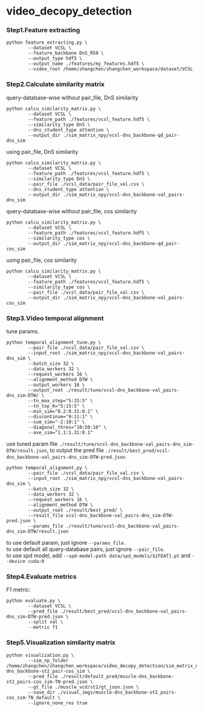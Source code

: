 # video_decopy_detection



### Step1.Feature extracting
```shell
python feature_extracting.py \
        --dataset VCSL \
        --feature_backbone DnS_R50 \
        --output_type hdf5 \
        --output_name ./features/my_features.hdf5 \
        --video_root /home/zhangchen/zhangchen_workspace/dataset/VCSL
```
    
### Step2.Calculate similarity matrix
query-database-wise without pair_file, DnS similarity
```shell
python calcu_similarity_matrix.py \
        --dataset VCSL \
        --feature_path ./features/vcsl_feature.hdf5 \
        --similarity_type DnS \
        --dns_student_type attention \
        --output_dir ./sim_matrix_npy/vcsl-dns_backbone-qd_pair-dns_sim
```
using pair_file, DnS similarity
```shell
python calcu_similarity_matrix.py \
        --dataset VCSL \
        --feature_path ./features/vcsl_feature.hdf5 \
        --similarity_type DnS \
        --pair_file ./vcsl_data/pair_file_val.csv \
        --dns_student_type attention \
        --output_dir ./sim_matrix_npy/vcsl-dns_backbone-val_pairs-dns_sim
```

query-database-wise without pair_file, cos similarity
```shell
python calcu_similarity_matrix.py \
        --dataset VCSL \
        --feature_path ./features/vcsl_feature.hdf5 \
        --similarity_type cos \
        --output_dir ./sim_matrix_npy/vcsl-dns_backbone-qd_pair-cos_sim
```
using pair_file, cos similarity
```shell
python calcu_similarity_matrix.py \
        --dataset VCSL \
        --feature_path ./features/vcsl_feature.hdf5 \
        --similarity_type cos \
        --pair_file ./vcsl_data/pair_file_val.csv \
        --output_dir ./sim_matrix_npy/vcsl-dns_backbone-val_pairs-cos_sim
```

### Step3.Video temporal alignment
tune params.
```shell
python temporal_alignment_tune.py \
        --pair_file ./vcsl_data/pair_file_val.csv \
        --input_root ./sim_matrix_npy/vcsl-dns_backbone-val_pairs-dns_sim \
        --batch_size 32 \
        --data_workers 32 \
        --request_workers 16 \
        --alignment_method DTW \
        --output_workers 16 \
        --output_root ./result/tune/vcsl-dns_backbone-val_pairs-dns_sim-DTW/ \
        --tn_max_step="5:15:5" \
        --tn_top_K="5:15:5" \
        --min_sim="0.2:0.31:0.1" \
        --discontinue="9:11:1" \
        --sum_sim="-2:10:1" \
        --diagonal_thres="10:50:10" \
        --ave_sim="1.1:1.31:0.1"

```

use tuned param file `./result/tune/vcsl-dns_backbone-val_pairs-dns_sim-DTW/result.json`, to output the pred file `./result/best_pred/vcsl-dns_backbone-val_pairs-dns_sim-DTW-pred.json`.
```shell
python temporal_alignment.py \
        --pair_file ./vcsl_data/pair_file_val.csv \
        --input_root ./sim_matrix_npy/vcsl-dns_backbone-val_pairs-dns_sim \
        --batch_size 32 \
        --data_workers 32 \
        --request_workers 16 \
        --alignment_method DTW \
        --output_root ./result/best_pred/ \
        --result_file vcsl-dns_backbone-val_pairs-dns_sim-DTW-pred.json \
        --params_file ./result/tune/vcsl-dns_backbone-val_pairs-dns_sim-DTW/result.json
```

to use default param, just ignore `--params_file`.  
to use default all query-database pairs, just ignore `--pair_file`.  
to use spd model, add `--spd-model-path data/spd_models/${FEAT}.pt`  and `--device cuda:0`

### Step4.Evaluate metrics
F1 metric:
```shell
python evaluate.py \
        --dataset VCSL \
        --pred_file ./result/best_pred/vcsl-dns_backbone-val_pairs-dns_sim-DTW-pred.json \
        --split val \
        --metric f1
```

[//]: # (mAP metric:)

[//]: # (```shell)

[//]: # (python evaluate.py --dataset VCSL --pred_file ./result/output/sim_vcsl.json --split val --metric map)

[//]: # (```)

### Step5.Visualization similarity matrix
```shell
python visualization.py \
        --sim_np_folder /home/zhangchen/zhangchen_workspace/video_decopy_detection/sim_matrix_npy/muscle-dns_backbone-st2_pair-cos_sim \
        --pred_file ./result/default_pred/muscle-dns_backbone-st2_pairs-cos_sim-TN-pred.json \
        --gt_file ./muscle_vcd/st2/gt_json.json \
        --save_dir ./visual_imgs/muscle-dns_backbone-st2_pairs-cos_sim-TN_default \
        --ignore_none_res true
```





